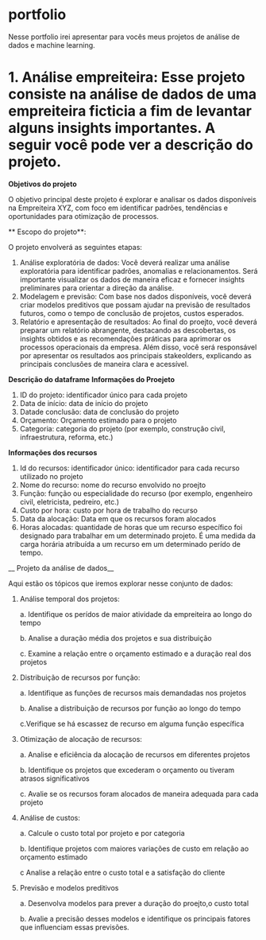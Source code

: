 # portfolio
Nesse portfolio irei apresentar para vocês meus projetos de análise de dados e machine learning.

# 1.  Análise empreiteira: Esse projeto consiste na análise de dados de uma empreiteira ficticia a fim de levantar alguns **insights** importantes. A seguir você pode ver a descrição do projeto.


**Objetivos do projeto**

O objetivo principal deste projeto é explorar e analisar os dados disponíveis na Empreiteira XYZ, com foco em identificar padrões, tendências e oportunidades para otimização de processos.

** Escopo do projeto**:

O projeto envolverá as seguintes etapas:

  1. Análise exploratória de dados: Você deverá realizar uma análise exploratória para identificar padrões, anomalias e relacionamentos. Será importante visualizar os dados de maneira eficaz e fornecer insights preliminares para orientar a direção da análise.
  2. Modelagem e previsão: Com base nos dados disponíveis, você deverá criar modelos preditivos que possam ajudar na previsão de resultados futuros, como o tempo de conclusão de projetos, custos esperados.
  3. Relatório e apresentação de resultados: Ao final do proejto, você deverá preparar um relatório abrangente, destacando as descobertas, os insights obtidos e as recomendações práticas para aprimorar os processos operacionais da empresa. Além disso, você será responsável por apresentar os resultados aos principais stakeolders, explicando as principais conclusões de maneira clara e acessível.


**Descrição do dataframe**
__Informações do Proejeto__

1.  ID do projeto: identificador único para cada projeto
2.  Data de início: data de início do projeto
3.  Datade conclusão: data de conclusão do projeto
4.  Orçamento: Orçamento estimado para o projeto
5.  Categoria: categoria do projeto (por exemplo, construção civil, infraestrutura, reforma, etc.)

__Informações dos recursos__

1. Id do recursos: identificador único: identificador para cada recurso utilizado no projeto
2. Nome do recurso: nome do recurso envolvido no proejto
3. Função: função ou especialidade do recurso (por exemplo, engenheiro civil, eletricista, pedreiro, etc.)
4. Custo por hora: custo por hora de trabalho do recurso
5. Data da alocação: Data em que os recursos foram alocados
6. Horas alocadas: quantidade de horas que um recurso específico foi designado para trabalhar em um determinado projeto. É uma medida da carga horária atribuída a um recurso em um determinado perído de tempo.

__ Projeto da análise de dados__

Aqui estão os tópicos que iremos explorar nesse conjunto de dados:

1. Análise temporal dos projetos:

    a. Identifique os perídos de maior atividade da empreiteira ao longo do tempo
    
    b. Analise a duração média dos projetos e sua distribuição
    
    c. Examine a relação entre o orçamento estimado e a duração real dos projetos
    
2. Distribuição de recursos por função:

    a. Identifique as funções de recursos mais demandadas nos projetos
    
    b. Analise a distribuição de recursos por função ao longo do tempo
    
    c.Verifique se há escassez de recurso em alguma função específica
    
3. Otimização de alocação de recursos:

    a. Analise e eficiência da alocação de recursos em diferentes projetos
    
    b. Identifique os projetos que excederam o orçamento ou tiveram atrasos   significativos
    
    c. Avalie se os recursos foram alocados de maneira adequada para cada projeto
    
4. Análise de custos:

    a. Calcule o custo total por projeto e por categoria
    
    b. Identifique projetos com maiores variações de custo em relação ao orçamento estimado
    
    c Analise a relação entre o custo total e a satisfação do cliente
    
5. Previsão e modelos preditivos

    a. Desenvolva modelos para prever a duração do proejto,o custo total
    
    b. Avalie a precisão desses modelos e identifique os principais fatores que influenciam essas previsões.

